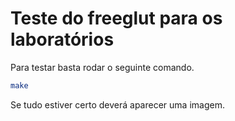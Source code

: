 Teste do freeglut para os laboratórios
=====================================

Para testar basta rodar o seguinte comando.

```bash
make
```

Se tudo estiver certo deverá aparecer uma imagem.

